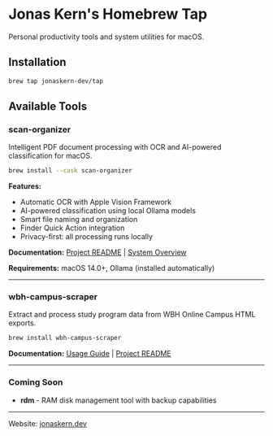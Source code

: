 # Jonas Kern's Homebrew Tap
Personal productivity tools and system utilities for macOS.

## Installation
```bash
brew tap jonaskern-dev/tap
```

## Available Tools

### scan-organizer
Intelligent PDF document processing with OCR and AI-powered classification for macOS.

```bash
brew install --cask scan-organizer
```

**Features:**
- Automatic OCR with Apple Vision Framework
- AI-powered classification using local Ollama models
- Smart file naming and organization
- Finder Quick Action integration
- Privacy-first: all processing runs locally

**Documentation:** [Project README](https://github.com/jonaskern-dev/scan-organizer) | [System Overview](https://github.com/jonaskern-dev/scan-organizer/blob/main/docs/SYSTEM_OVERVIEW.md)

**Requirements:** macOS 14.0+, Ollama (installed automatically)

---

### wbh-campus-scraper
Extract and process study program data from WBH Online Campus HTML exports.

```bash
brew install wbh-campus-scraper
```

**Documentation:** [Usage Guide](https://github.com/jonaskern-dev/wbh-campus-scraper/blob/main/docs/USAGE.md) | [Project README](https://github.com/jonaskern-dev/wbh-campus-scraper)

---

### Coming Soon
- **rdm** - RAM disk management tool with backup capabilities

---
Website: [jonaskern.dev](https://jonaskern.dev)
